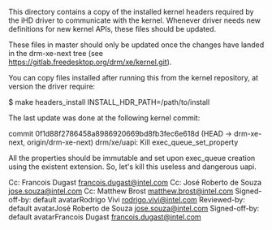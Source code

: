 This directory contains a copy of the installed kernel headers
required by the iHD driver to communicate with the kernel.
Whenever driver needs new definitions for new kernel
APIs, these files should be updated.

These files in master should only be updated once the changes have landed
in the drm-xe-next tree (see https://gitlab.freedesktop.org/drm/xe/kernel.git).

You can copy files installed after running this from the kernel
repository, at version the driver require:

$ make headers_install INSTALL_HDR_PATH=/path/to/install

The last update was done at the following kernel commit:

commit 0f1d88f2786458a8986920669bd8fb3fec6e618d (HEAD -> drm-xe-next, origin/drm-xe-next)
drm/xe/uapi: Kill exec_queue_set_property

All the properties should be immutable and set upon exec_queue creation
using the existent extension. So, let's kill this useless and dangerous
uapi.

Cc: Francois Dugast <francois.dugast@intel.com>
Cc: José Roberto de Souza <jose.souza@intel.com>
Cc: Matthew Brost <matthew.brost@intel.com>
Signed-off-by: default avatarRodrigo Vivi <rodrigo.vivi@intel.com>
Reviewed-by: default avatarJosé Roberto de Souza <jose.souza@intel.com>
Signed-off-by: default avatarFrancois Dugast <francois.dugast@intel.com>